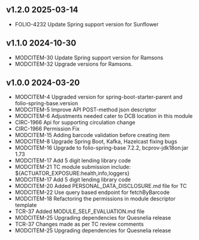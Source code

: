 ## v1.2.0 2025-03-14

* FOLIO-4232 Update Spring support version for Sunflower

## v1.1.0 2024-10-30

* MODCITEM-30 Update Spring support version for Ramsons
* MODCITEM-32 Upgrade versions for Ramsons.

## v1.0.0 2024-03-20

* MODCITEM-4 Upgraded version for spring-boot-starter-parent and folio-spring-base.version
* MODCITEM-5 Improve API POST-method json descriptor
* MODCITEM-6 Adjustments needed cater to DCB location in this module
* CIRC-1966 Api for supporting circulation change
* CIRC-1966 Permission Fix
* MODCITEM-15 Adding barcode validation before creating item
* MODCITEM-8 Upgrade Spring Boot, Kafka, Hazelcast fixing bugs
* MODCITEM-16 Upgrade to folio-spring-base 7.2.2, bcprov-jdk18on:jar 1.73
* MODCITEM-17 Add 5 digit lending library code
* MODCITEM-21 TC module submission include: ${ACTUATOR_EXPOSURE:health,info,loggers}
* MODCITEM-17 Add 5 digit lending library code
* MODCITEM-20 Added PERSONAL_DATA_DISCLOSURE.md file for TC
* MODCITEM-22 Use query based endpoint for fetchByBarcode
* MODCITEM-18 Refactoring the permissions in module descriptor template
* TCR-37 Added MODULE_SELF_EVALUATION.md file
* MODCITEM-25 Upgrading dependencies for Quesnelia release
* TCR-37 Changes made as per TC review comments
* MODCITEM-25 Upgrading dependencies for Quesnelia release
